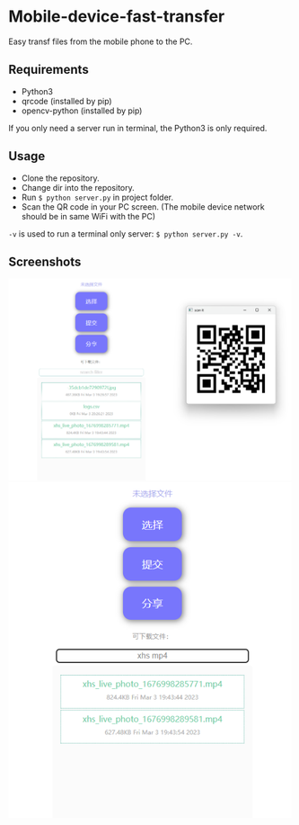 # Mobile-device-fast-transfer
Easy transf files from the mobile phone to the PC.

## Requirements
* Python3
* qrcode (installed by pip)
* opencv-python (installed by pip)

If you only need a server run in terminal, the Python3 is only required. 

## Usage
* Clone the repository.
* Change dir into the repository.
* Run `$ python server.py` in project folder.
* Scan the QR code in your PC screen. (The mobile device network should be in same WiFi with the PC)

`-v` is used to run a terminal only server: `$ python server.py -v`.

## Screenshots
![p0](screenshots/p0.png)
![p1](screenshots/p1.png)
